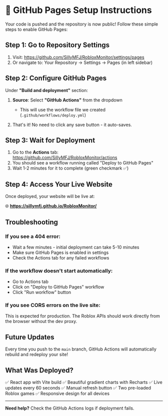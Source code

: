 # 🚀 GitHub Pages Setup Instructions

Your code is pushed and the repository is now public! Follow these simple steps to enable GitHub Pages:

## Step 1: Go to Repository Settings

1. Visit: https://github.com/SillyMFJ/RobloxMonitor/settings/pages
2. Or navigate to: Your Repository → Settings → Pages (in left sidebar)

## Step 2: Configure GitHub Pages

Under **"Build and deployment"** section:

1. **Source**: Select **"GitHub Actions"** from the dropdown
   - This will use the workflow file we created (`.github/workflows/deploy.yml`)
   
2. That's it! No need to click any save button - it auto-saves.

## Step 3: Wait for Deployment

1. Go to the **Actions** tab: https://github.com/SillyMFJ/RobloxMonitor/actions
2. You should see a workflow running called "Deploy to GitHub Pages"
3. Wait 1-2 minutes for it to complete (green checkmark ✅)

## Step 4: Access Your Live Website

Once deployed, your website will be live at:

🌐 **https://sillymfj.github.io/RobloxMonitor/**

## Troubleshooting

### If you see a 404 error:
- Wait a few minutes - initial deployment can take 5-10 minutes
- Make sure GitHub Pages is enabled in settings
- Check the Actions tab for any failed workflows

### If the workflow doesn't start automatically:
- Go to Actions tab
- Click on "Deploy to GitHub Pages" workflow
- Click "Run workflow" button

### If you see CORS errors on the live site:
This is expected for production. The Roblox APIs should work directly from the browser without the dev proxy.

## Future Updates

Every time you push to the `main` branch, GitHub Actions will automatically rebuild and redeploy your site!

## What Was Deployed?

✅ React app with Vite build
✅ Beautiful gradient charts with Recharts
✅ Live updates every 60 seconds
✅ Manual refresh button
✅ Two pre-loaded Roblox games
✅ Responsive design for all devices

---

**Need help?** Check the GitHub Actions logs if deployment fails.
